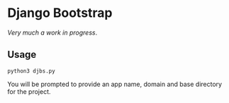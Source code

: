 # Django Bootstrap

_Very much a work in progress_.

## Usage

```
python3 djbs.py
```

You will be prompted to provide an app name, domain and base directory for the project.
